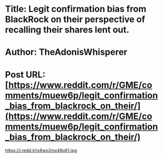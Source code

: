 # Title: Legit confirmation bias from BlackRock on their perspective of recalling their shares lent out.
# Author: TheAdonisWhisperer
# Post URL: [https://www.reddit.com/r/GME/comments/muew6p/legit_confirmation_bias_from_blackrock_on_their/](https://www.reddit.com/r/GME/comments/muew6p/legit_confirmation_bias_from_blackrock_on_their/)


https://i.redd.it/jx8wo2my48u61.jpg